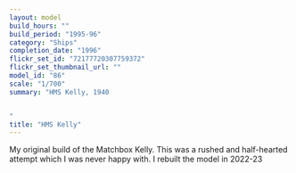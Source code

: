 ```yaml
---
layout: model
build_hours: ""
build_period: "1995-96"
category: "Ships"
completion_date: "1996"
flickr_set_id: "72177720307759372"
flickr_set_thumbnail_url: ""
model_id: "86"
scale: "1/700"
summary: "HMS Kelly, 1940  


"
title: "HMS Kelly"
---
```


My original build of the Matchbox Kelly. This was a rushed and half-hearted attempt which I was never happy with. I rebuilt the model in 2022-23 
